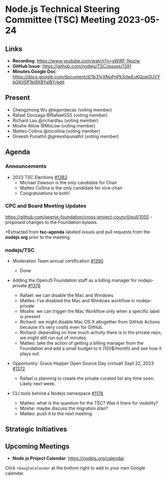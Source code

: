 # Node.js Technical Steering Committee (TSC) Meeting 2023-05-24

## Links

* **Recording**:  <https://www.youtube.com/watch?v=gWiRF-Nozjw>
* **GitHub Issue**: <https://github.com/nodejs/TSC/issues/1391>
* **Minutes Google Doc**: <https://docs.google.com/document/d/1b31yXNoPnPkSdwEuKQoeGUVYbGKjlSff1bi9XBYslBY/edit>

## Present

* Chengzhong Wu @legendecas (voting member)
* Rafael Gonzaga @RafaelGSS (voting member)
* Richard Lau @richardlau (voting member)
* Moshe Atlow @MoLow (voting member)
* Matteo Collina @mcollina (voting member)
* Gireesh Punathil @gireeshpunathil (voting member)

## Agenda

### Announcements

* 2023 TSC Elections  [#1382](https://github.com/nodejs/TSC/issues/1382)
  * Michael Dawson is the only candidate for Chair
  * Matteo Collina is the only candidate for vice-chair
  * Congratulations to both!

### CPC and Board Meeting Updates

<https://github.com/openjs-foundation/cross-project-council/pull/1055> - proposed changes to the Foundation bylaws.

\*Extracted from **tsc-agenda** labeled issues and pull requests from the **nodejs org** prior to the meeting.

### nodejs/TSC

* Moderation Team annual certification [#1390](https://github.com/nodejs/TSC/issues/1390)
  * Done

* Adding the OpenJS Foundation staff as a billing manager for nodejs-private [#1376](https://github.com/nodejs/TSC/issues/1376)
  * Rafael: we can disable the Mac and Windows
  * Matteo: I’ve disabled the Mac and Windows workflow in nodejs-private
  * Moshe: we can trigger the Mac Workflow only when a specific label is present
  * Richard: we might disable Mac OS X altogether from GitHub Actions because it’s very costly even for GitHub.
  * Richard: depending on how much activity there is in the private repo, we might still run out of minutes.
  * Matteo: take the action of getting a billing manager from the Foundation and add a small budget to it (100$/month) and see how it plays out.

* Opportunity: Grace Hopper Open Source Day (virtual) Sept 22, 2023 [#1372](https://github.com/nodejs/TSC/issues/1372)
  * Rafael is planning to create the private curated list any time soon. Likely next week.

* CLI tools behind a Nodejs namespace [#1178](https://github.com/nodejs/TSC/issues/1178)
  * Matteo: what is the question for the TSC? Was it there for visibility?
  * Moshe: maybe discuss the migration plan?
  * Matteo: push it to the next meeting

## Strategic Initiatives

## Upcoming Meetings

* **Node.js Project Calendar**: <https://nodejs.org/calendar>

Click `+GoogleCalendar` at the bottom right to add to your own Google calendar.
